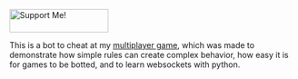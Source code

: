 <a href="https://aispawn.com/support" target="_blank"><img src="https://aispawn.com/support/readme-image.png" alt="Support Me!" height="41" width="174"></a>

This is a bot to cheat at my [multiplayer game](https://github.com/AI-Spawn/Multiplayer-Game), which was made to demonstrate how simple rules can create complex behavior, how easy it is for games to be botted, and to learn websockets with python.

